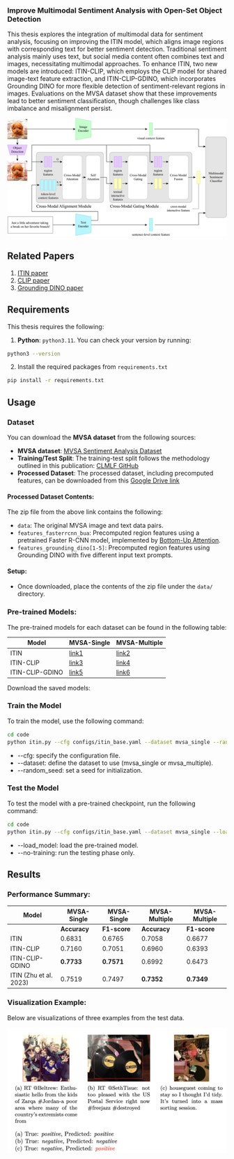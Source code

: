 ### Improve Multimodal Sentiment Analysis with Open-Set Object Detection

This thesis explores the integration of multimodal data for sentiment analysis, focusing on improving the ITIN model, which aligns image regions with corresponding text for better sentiment detection. Traditional sentiment analysis mainly uses text, but social media content often combines text and images, necessitating multimodal approaches. To enhance ITIN, two new models are introduced: ITIN-CLIP, which employs the CLIP model for shared image-text feature extraction, and ITIN-CLIP-GDINO, which incorporates Grounding DINO for more flexible detection of sentiment-relevant regions in images. Evaluations on the MVSA dataset show that these improvements lead to better sentiment classification, though challenges like class imbalance and misalignment persist.

![ITIN Framework](image/itin-framework.png)

## Related Papers

1. [ITIN paper](https://ieeexplore.ieee.org/abstract/document/9736584)
2. [CLIP paper](https://arxiv.org/abs/2103.00020)
3. [Grounding DINO paper](https://arxiv.org/abs/2303.05499)

## Requirements

This thesis requires the following:

1. **Python**: `python3.11`. You can check your version by running:
```bash
python3 --version
```
2. Install the required packages from `requirements.txt`
```bash
pip install -r requirements.txt
```

## Usage

### Dataset

You can download the **MVSA dataset** from the following sources:

- **MVSA dataset**: [MVSA Sentiment Analysis Dataset](https://mcrlab.net/research/mvsa-sentiment-analysis-on-multi-view-social-data/)
- **Training/Test Split**: The training-test split follows the methodology outlined in this publication: [CLMLF GitHub](https://github.com/Link-Li/CLMLF)
- **Processed Dataset**: The processed dataset, including precomputed features, can be downloaded from this [Google Drive link](https://drive.google.com/drive/folders/1Z166RQc7tun694Gr7OPRn_ghDhtc51hN)

#### Processed Dataset Contents:
The zip file from the above link contains the following:

- `data`: The original MVSA image and text data pairs.
- `features_fasterrcnn_bua`: Precomputed region features using a pretrained Faster R-CNN model, implemented by [Bottom-Up Attention](https://github.com/MILVLG/bottom-up-attention.pytorch).
- `features_grounding_dino[1-5]`: Precomputed region features using Grounding DINO with five different input text prompts.

#### Setup:
- Once downloaded, place the contents of the zip file under the `data/` directory.

### Pre-trained Models: 

The pre-trained models for each dataset can be found in the following table:

| **Model**            | **MVSA-Single**         | **MVSA-Multiple**         |
|----------------------|-------------------------|---------------------------|
| ITIN                 | [link1](#link1)         | [link2](#link2)           |
| ITIN-CLIP            | [link3](#link3)         | [link4](#link4)           |
| ITIN-CLIP-GDINO      | [link5](#link5)         | [link6](#link6)           |

Download the saved models:
<!-- 20240901_1908_mvsa_single -->
<!-- 20240903_0048_mvsa_single -->
<!-- 20240910_2038_mvsa_single -->
<!-- 20240901_1917_mvsa_multiple -->
<!-- 20240903_0052_mvsa_multiple -->
<!-- 20240910_2255_mvsa_multiple -->

### Train the Model

To train the model, use the following command:

```bash
cd code
python itin.py --cfg configs/itin_base.yaml --dataset mvsa_single --random_seed 1
```

- --cfg: specify the configuration file.
- --dataset: define the dataset to use (mvsa_single or mvsa_multiple).
- --random_seed: set a seed for initialization.

### Test the Model

To test the model with a pre-trained checkpoint, run the following command:

```bash
cd code
python itin.py --cfg configs/itin_base.yaml --dataset mvsa_single --load_model path_to_model --no-training
```

- --load_model: load the pre-trained model.
- --no-training: run the testing phase only.

## Results

### Performance Summary:

| **Model**             | **MVSA-Single** | **MVSA-Single** | **MVSA-Multiple** | **MVSA-Multiple** |
|-----------------------|-----------------|-----------------|-------------------|-------------------|
|                       | **Accuracy**    | **F1-score**    | **Accuracy**      | **F1-score**      |
| ITIN                  | 0.6831          | 0.6765          | 0.7058            | 0.6677            |
| ITIN-CLIP             | 0.7160          | 0.7051          | 0.6960            | 0.6393            |
| ITIN-CLIP-GDINO       | **0.7733**      | **0.7571**      | 0.6992            | 0.6473            |
| ITIN (Zhu et al. 2023)| 0.7519          | 0.7497          | **0.7352**        | **0.7349**        |
 
### Visualization Example:

Below are visualizations of three examples from the test data.

<img src="image/example.png" alt="Visualization Example" width="600"/>